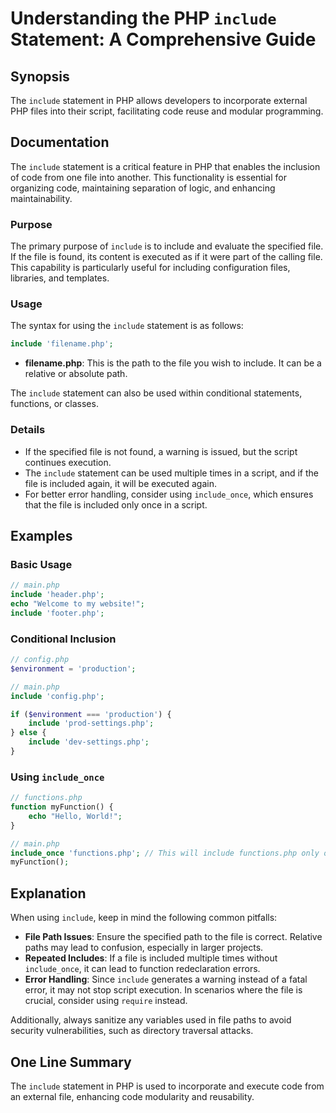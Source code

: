 <!--
Meta Description: # Understanding the PHP `include` Statement: A Comprehensive Guide ## Synopsis The `include` statement in PHP allows developers to incorporate externa...
Meta Keywords: php, include, file, statement, script
-->

# Understanding the PHP `include` Statement: A Comprehensive Guide

## Synopsis
The `include` statement in PHP allows developers to incorporate external PHP files into their script, facilitating code reuse and modular programming.

## Documentation
The `include` statement is a critical feature in PHP that enables the inclusion of code from one file into another. This functionality is essential for organizing code, maintaining separation of logic, and enhancing maintainability. 

### Purpose
The primary purpose of `include` is to include and evaluate the specified file. If the file is found, its content is executed as if it were part of the calling file. This capability is particularly useful for including configuration files, libraries, and templates.

### Usage
The syntax for using the `include` statement is as follows:

```php
include 'filename.php';
```

- **filename.php**: This is the path to the file you wish to include. It can be a relative or absolute path.

The `include` statement can also be used within conditional statements, functions, or classes.

### Details
- If the specified file is not found, a warning is issued, but the script continues execution.
- The `include` statement can be used multiple times in a script, and if the file is included again, it will be executed again.
- For better error handling, consider using `include_once`, which ensures that the file is included only once in a script.

## Examples

### Basic Usage
```php
// main.php
include 'header.php';
echo "Welcome to my website!";
include 'footer.php';
```

### Conditional Inclusion
```php
// config.php
$environment = 'production';

// main.php
include 'config.php';

if ($environment === 'production') {
    include 'prod-settings.php';
} else {
    include 'dev-settings.php';
}
```

### Using `include_once`
```php
// functions.php
function myFunction() {
    echo "Hello, World!";
}

// main.php
include_once 'functions.php'; // This will include functions.php only once
myFunction();
```

## Explanation
When using `include`, keep in mind the following common pitfalls:

- **File Path Issues**: Ensure the specified path to the file is correct. Relative paths may lead to confusion, especially in larger projects.
- **Repeated Includes**: If a file is included multiple times without `include_once`, it can lead to function redeclaration errors.
- **Error Handling**: Since `include` generates a warning instead of a fatal error, it may not stop script execution. In scenarios where the file is crucial, consider using `require` instead.

Additionally, always sanitize any variables used in file paths to avoid security vulnerabilities, such as directory traversal attacks.

## One Line Summary
The `include` statement in PHP is used to incorporate and execute code from an external file, enhancing code modularity and reusability.